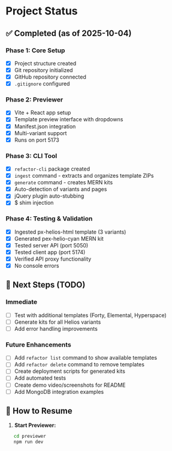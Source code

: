 # Project Status

## ✅ Completed (as of 2025-10-04)

### Phase 1: Core Setup
- [x] Project structure created
- [x] Git repository initialized
- [x] GitHub repository connected
- [x] `.gitignore` configured

### Phase 2: Previewer
- [x] Vite + React app setup
- [x] Template preview interface with dropdowns
- [x] Manifest.json integration
- [x] Multi-variant support
- [x] Runs on port 5173

### Phase 3: CLI Tool
- [x] `refactor-cli` package created
- [x] `ingest` command - extracts and organizes template ZIPs
- [x] `generate` command - creates MERN kits
- [x] Auto-detection of variants and pages
- [x] jQuery plugin auto-stubbing
- [x] $ shim injection

### Phase 4: Testing & Validation
- [x] Ingested px-helios-html template (3 variants)
- [x] Generated pex-helio-cyan MERN kit
- [x] Tested server API (port 5050)
- [x] Tested client app (port 5174)
- [x] Verified API proxy functionality
- [x] No console errors

## 📝 Next Steps (TODO)

### Immediate
- [ ] Test with additional templates (Forty, Elemental, Hyperspace)
- [ ] Generate kits for all Helios variants
- [ ] Add error handling improvements

### Future Enhancements
- [ ] Add `refactor list` command to show available templates
- [ ] Add `refactor delete` command to remove templates
- [ ] Create deployment scripts for generated kits
- [ ] Add automated tests
- [ ] Create demo video/screenshots for README
- [ ] Add MongoDB integration examples

## 🚀 How to Resume

1. **Start Previewer:**
```bash
   cd previewer
   npm run dev